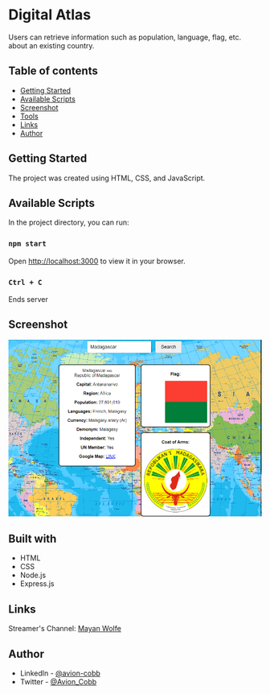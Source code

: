 # Digital Atlas

Users can retrieve information such as population, language, flag, etc. about an existing country.

## Table of contents

- [Getting Started](#getting-started)
- [Available Scripts](#available-scripts)
- [Screenshot](#screenshot)
- [Tools](#built-with)
- [Links](#links)
- [Author](#author)

## Getting Started

The project was created using HTML, CSS, and JavaScript.

## Available Scripts

In the project directory, you can run:

### `npm start`

Open [http://localhost:3000](http://localhost:3000) to view it in your browser.

### `Ctrl + C`

Ends server

## Screenshot

![](public/digital_atlas_pic.PNG)

## Built with

- HTML
- CSS
- Node.js
- Express.js

## Links

Streamer's Channel: [Mayan Wolfe](https://www.twitch.tv/mayanwolfe)

## Author

- LinkedIn - [@avion-cobb](https://www.linkedin.com/in/avion-cobb/)
- Twitter - [@Avion_Cobb](https://twitter.com/Avion_Cobb)
